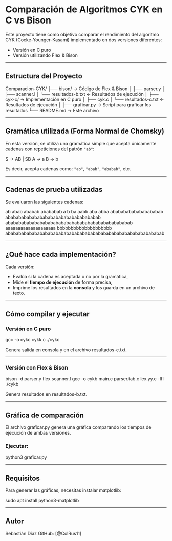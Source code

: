 
# Comparación de Algoritmos CYK en C vs Bison

Este proyecto tiene como objetivo comparar el rendimiento del algoritmo CYK (Cocke-Younger-Kasami) implementado en dos versiones diferentes:

- Versión en C puro
- Versión utilizando Flex & Bison

---

## Estructura del Proyecto

Comparacion-CYK/
├── bison/            → Código de Flex & Bison
│   ├── parser.y
│   ├── scanner.l
│   └── resultados-b.txt      ← Resultados de ejecución
│
├── cyk-c/            → Implementación en C puro
│   ├── cyk.c
│   └── resultados-c.txt      ← Resultados de ejecución
│
├── graficar.py       → Script para graficar los resultados
└── README.md         → Este archivo


---

## Gramática utilizada (Forma Normal de Chomsky)

En esta versión, se utiliza una gramática simple que acepta únicamente cadenas con repeticiones del patrón `"ab"`:

S → AB | SB 
A → a 
B → b 

Es decir, acepta cadenas como: `"ab"`, `"abab"`, `"ababab"`, etc.

---

## Cadenas de prueba utilizadas

Se evaluaron las siguientes cadenas:


ab 
abab 
ababab 
abababab 
a 
b 
ba 
aabb 
aba 
abba 
abababababababababab 
abababababababababababababababababab 
abababababababababababababababababababababababab 
aaaaaaaaaaaaaaaaaaaa 
bbbbbbbbbbbbbbbbbbbb 
abababababababababababababababababababababababababababababab 


---

## ¿Qué hace cada implementación?

Cada versión:
- Evalúa si la cadena es aceptada o no por la gramática,
- Mide el **tiempo de ejecución** de forma precisa,
- Imprime los resultados en la **consola** y los guarda en un archivo de texto.

---

## Cómo compilar y ejecutar

### Versión en C puro

gcc -o cykc cykk.c
./cykc


Genera salida en consola y en el archivo resultados-c.txt.

---

### Versión con Flex & Bison

bison -d parser.y
flex scanner.l
gcc -o cykb main.c parser.tab.c lex.yy.c -lfl
./cykb


Genera resultados en resultados-b.txt.

---

## Gráfica de comparación

El archivo graficar.py genera una gráfica comparando los tiempos de ejecución de ambas versiones.

### Ejecutar:

python3 graficar.py

---

## Requisitos

Para generar las gráficas, necesitas instalar matplotlib:

sudo apt install python3-matplotlib


---

## Autor

Sebastián Díaz
GitHub: [@ColRus11]


